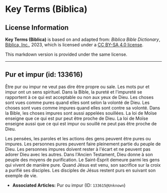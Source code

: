 # Key Terms (Biblica)

## License Information

**Key Terms (Biblica)** is based on and adapted from: _Biblica Bible Dictionary_, [Biblica, Inc.](https://www.biblica.com/), 2023, which is licensed under a [CC BY-SA 4.0 license](https://creativecommons.org/licenses/by-sa/4.0/legalcode.en).

This markdown version is provided under the same license.



--------------------------------

## Pur et impur (id: 133616)

Être pur ou impur ne veut pas dire être propre ou sale. Les mots pur et impur ont un sens spirituel. Dans la Bible, la pureté et l'impureté se rapportent à ce qui est acceptable ou non aux yeux de Dieu. Les choses sont vues comme pures quand elles sont selon la volonté de Dieu. Les choses sont vues comme impures quand elles sont contre sa volonté. Dans la Bible, les choses impures sont aussi appelées souillées. La loi de Moïse enseigne que ce qui est pur peut être proche de Dieu. La loi de Moïse enseigne aussi que ce qui est impur ou souillé ne peut pas être proche de Dieu. 

Les pensées, les paroles et les actions des gens peuvent être pures ou impures. Les personnes pures peuvent faire pleinement partie du peuple de Dieu. Les personnes impures doivent rester à l'écart et ne peuvent pas adorer Dieu avec les autres. Dans l'Ancien Testament, Dieu donne à son peuple des moyens de purification. Le Saint\-Esprit demeure parmi les gens qui vivent de manière pure. Quand Jésus est venu, son sacrifice sur la croix a purifié ses disciples. Les disciples de Jésus restent purs en suivant son exemple de vie.

* **Associated Articles:** Pur ou impur (ID: `133615@Unknown`)

